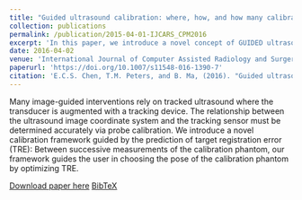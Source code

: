 ```yaml
---
title: "Guided ultrasound calibration: where, how, and how many calibration fiducials"
collection: publications
permalink: /publication/2015-04-01-IJCARS_CPM2016
excerpt: 'In this paper, we introduce a novel concept of GUIDED ultrasound calibration where the acquisition of ultrasound calibration fiducial is guided by a target registration error (TRE) model.'
date: 2016-04-02
venue: 'International Journal of Computer Assisted Radiology and Surgery'
paperurl: 'https://doi.org/10.1007/s11548-016-1390-7'
citation: 'E.C.S. Chen, T.M. Peters, and B. Ma, (2016). "Guided ultrasound calibration: where, how, and how many calibration fiducials"; in <i>International Journal of Computer Assisted Radiology and Surgery</i>, 11(6), pp. 889-898.'
---
```


Many image-guided interventions rely on tracked ultrasound where the transducer is augmented with a tracking device. The relationship between the ultrasound image coordinate system and the tracking sensor must be determined accurately via probe calibration. We introduce a novel calibration framework guided by the prediction of target registration error (TRE): Between successive measurements of the calibration phantom, our framework guides the user in choosing the pose of the calibration phantom by optimizing TRE.

[Download paper here](https://doi.org/10.1007/s11548-016-1390-7) [BibTeX](./../files/bibtex/CPM2016.bib)